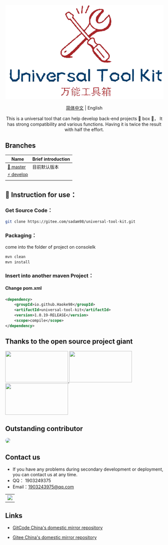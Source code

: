 <div align="center">

![Star](./static/logo.png)

[简体中文](./README.cn.md) |  English

<p>
This is a universal tool that can help develop back-end projects 🔧 box 🧰， It has strong compatibility and various functions. Having it is twice the result with half the effort.
</p>
</div>

## Branches

| Name                                                                                        | Brief introduction                                                   |
| -------------------------------------------------------------------------------------------|-------------------------------------------------------|
| [🚀 master](https://gitee.com/sadam98/universal-tool-kit.git)                | 目前默认版本 |
| [⚡ develop ](https://gitee.com/sadam98/universal-tool-kit.git/tree/develop/) |        |


## 🌱 Instruction for use：

### Get Source Code：
```bash
git clone https://gitee.com/sadam98/universal-tool-kit.git
```
### Packaging：
come into the folder of project on consolelk
```bash
mvn clean
mvn install
```
### Insert into another maven Project：
#### Change pom.xml
```xml
<dependency>
    <groupId>io.github.Haoke98</groupId>
    <artifactId>universal-tool-kit</artifactId>
    <version>1.0.19-RELEASE</version>
    <scope>compile</scope>
</dependency>
```


## Thanks to the open source project giant

<a title="SpringBoot" href="https://spring.io/" target="_blank">
<img width="200" height="100" src="https://spring.io/images/spring-logo-9146a4d3298760c2e7e49595184e1975.svg"/>
</a>
<a title="Swagger" href="https://swagger.io/" target="_blank">
<img width="200" height="100" src="https://static1.smartbear.co/swagger/media/assets/images/swagger_logo.svg"/>
</a>
<a title="ElasticSearch" href="https://www.elastic.co" target="_blank">
<img width="200" height="100" src="https://images.contentstack.io/v3/assets/bltefdd0b53724fa2ce/blt280217a63b82a734/5bbdaacf63ed239936a7dd56/elastic-logo.svg"/>
</a>

## Outstanding contributor

<a href="https://gitee.com/sadam98" target="_blank">
  <img width="50px" style="border-radius:999px" src="https://portrait.gitee.com/uploads/avatars/user/1882/5648408_sadam98_1580052770.png!avatar200"/>
</a>

## Contact us

- If you have any problems during secondary development or deployment, you can contact us at any time.
- QQ： 1903249375
- Email：1903243975@qq.com

<table>
<tr>
<td>
<img width="200px" src="http://59.110.225.84/static/sdm/qr_qq.png">
</td>
</tr>
</table>

## Links
- [GitCode China's domestic mirror repository](https://gitcode.net/weixin_43066097/UniversalToolKit)

- [Gitee China's domestic mirror repository](https://gitee.com/sadam98/universal-tool-kit)
